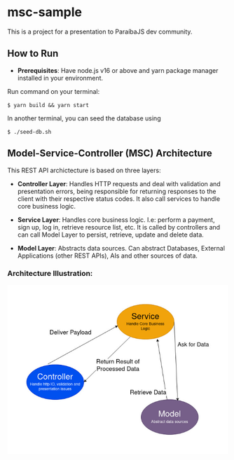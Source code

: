 # msc-sample

This is a project for a presentation to ParaíbaJS dev community.

## How to Run

- **Prerequisites**: Have node.js v16 or above and yarn package manager installed in your environment.

Run command on your terminal:

    $ yarn build && yarn start


In another terminal, you can seed the database using

    $ ./seed-db.sh


## Model-Service-Controller (MSC) Architecture

This REST API archictecture is based on three layers:

- **Controller Layer**: Handles HTTP requests and deal with validation and presentation errors, being responsible for returning responses to the client with their respective status codes. It also call services to handle core business logic.

- **Service Layer**: Handles core business logic. I.e: perform a payment, sign up, log in, retrieve resource list, etc. It is called by controllers and can call Model Layer to persist, retrieve, update and delete data.

- **Model Layer**: Abstracts data sources. Can abstract Databases, External Applications (other REST APIs), AIs and other sources of data.

### Architecture Illustration:

![MSC Architecture](https://raw.githubusercontent.com/AyresMonteiro/msc-sample/main/static/msc-sample.jpg)
